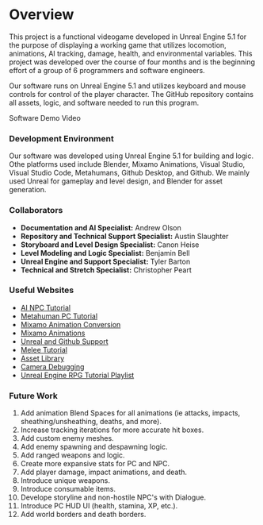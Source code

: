 # Overview
This project is a functional videogame developed in Unreal Engine 5.1 for the purpose of displaying a working game that utilizes locomotion, animations, AI tracking, damage, health, and environmental variables. This project was developed over the course of four months and is the beginning effort of a group of 6 programmers and software engineers.

Our software runs on Unreal Engine 5.1 and utilizes keyboard and mouse controls for control of the player character. The GitHub repository contains all assets, logic, and software needed to run this program.

Software Demo Video

### Development Environment
Our software was developed using Unreal Engine 5.1 for building and logic. Othe platforms used include Blender, Mixamo Animations, Visual Studio, Visual Studio Code, Metahumans, Github Desktop, and Github. We mainly used Unreal for gameplay and level design, and Blender for asset generation.

### Collaborators
- **Documentation and AI Specialist:** Andrew Olson
- **Repository and Technical Support Specialist:** Austin Slaughter
- **Storyboard and Level Design Specialist:** Canon Heise
- **Level Modeling and Logic Specialist:** Benjamin Bell
- **Unreal Engine and Support Specialist:** Tyler Barton
- **Technical and Stretch Specialist:** Christopher Peart

### Useful Websites

- [AI NPC Tutorial](https://www.youtube.com/watch?v=xm-7m5Fw1HU&t=332s)
- [Metahuman PC Tutorial](https://metahuman.unrealengine.com/)
- [Mixamo Animation Conversion](https://www.youtube.com/watch?v=SXDmX1ronGw)
- [Mixamo Animations](https://www.mixamo.com/)
- [Unreal and Github Support](https://www.google.com/search?q=connecting+unreal+engine+5+to+github+tutorial&client=firefox-b-1-d&ei=_8xKZLrxFsmT0PEP2a-luAE&oq=connecting+unreal+engine+5+to+github+tu&gs_lcp=Cgxnd3Mtd2l6LXNlcnAQARgAMgUIIRCgAToKCAAQRxDWBBCwAzoICCEQFhAeEB06BQghEKsCSgQIQRgAUGdY9R9g8CpoAXABeACAAf0FiAHWKJIBDTAuMS4zLjQuMi4yLjGYAQCgAQHIAQjAAQE&sclient=gws-wiz-serp#fpstate=ive&vld=cid:f4b53604,vid:zIllLXkkHB0)
- [Melee Tutorial](https://www.youtube.com/watch?v=iPfU1SmzkkY&t=31s)
- [Asset Library](https://sketchfab.com/3d-models/25-pack-smoldering-wall-torches-18d4204061c24818b55ee70d76011ad0)
- [Camera Debugging](https://forums.unrealengine.com/t/highlight-objects-behind-other-objects/681856/5)
- [Unreal Engine RPG Tutorial Playlist](https://youtube.com/playlist?list=PLVcVWC1bK3YW1QIHDWDOOmwcQpy724PER)

### Future Work
1. Add animation Blend Spaces for all animations (ie attacks, impacts, sheathing/unsheathing, deaths, and more).
2. Increase tracking iterations for more accurate hit boxes.
3. Add custom enemy meshes.
4. Add enemy spawning and despawning logic.
5. Add ranged weapons and logic.
6. Create more expansive stats for PC and NPC.
7. Add player damage, impact animations, and death.
8. Introduce unique weapons.
9. Introduce consumable items.
10. Develope storyline and non-hostile NPC's with Dialogue.
11. Introduce PC HUD UI (health, stamina, XP, etc.).
12. Add world borders and death borders.
